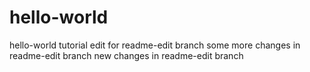 # hello-world
hello-world tutorial
edit for readme-edit branch
some more changes in readme-edit branch
new changes in readme-edit branch
